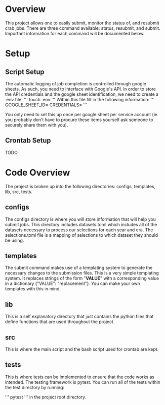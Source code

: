 # Overview
This project allows one to easily submit, monitor the status of, and resubmit crab jobs. There are three command available: status, resubmit, and submit. Important information for each command will be documented below. 
# Setup 
## Script Setup
The automatic logging of job completion is controlled through google sheets. As such, you need to interface with Google's API. In order to store the API credentials and the google sheet identification, we need to create a .env file. 
'''
touch .env
'''
Within this file fill in the following information: 
'''
GOOGLE_SHEET_ID=<GOOGLE SHEET ID>
CREDENTIALS=<SERVICE ACCOUNT CREDENTIALS JSON>
'''

You only need to set this up once per google sheet per service account (ie. you probably don't have to procure these items yourself ask someone to securely share them with you). 

## Crontab Setup
TODO 

# Code Overview
The project is broken up into the following directories: configs, templates, lib, src, tests.

## configs
The configs directory is where you will store information that will help you submit jobs. This directory includes datasets.toml which includes all of the datasets necessary to process our selections for each year and era. The selections.toml file is a mapping of selections to which dataset they should be using. 

## templates
The submit command makes use of a templating system to generate the necessary changes to the submission files. This is a very simple templating system. It replaces strings of the form "__VALUE__" with a corresponding value in a dictionary {"VALUE": "replacement"}. You can make your own templates with this in mind. 

## lib
This is a self explanatory directory that just contains the python files that define functions that are used throughout the project. 

## src
This is where the main script and the bash script used for crontab are kept. 

## tests
This is where tests can be implemented to ensure that the code works as intended. The testing framework is pytest. You can run all of the tests within the test directory by running: 

'''
pytest 
'''
in the project root directory. 
